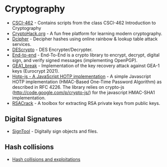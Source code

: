 # Cryptography

- [CSCI-462](https://github.com/sarah-dill/CSCI-462) - Contains scripts from the class CSCI-462 Introduction to Cryptography 
- [CryptoHack.org](https://cryptohack.org/) - A fun free platform for learning modern cryptography.
- [Dcipher](https://github.com/k4m4/dcipher) - Decipher hashes using online rainbow & lookup table attack services.
- [DEScrypto](https://github.com/DedSecInside/DEScrypto) - DES Encrypter/Decrypter.
- [End-to-end](https://github.com/google/end-to-end) - End-To-End is a crypto library to encrypt, decrypt, digital sign, and verify signed messages (implementing OpenPGP).
- [GEA1_break](https://github.com/airbus-seclab/GEA1_break) - Implementation of the key recovery attack against GEA-1 keys (Eurocrypt 2021).
- [Hotp-js - A JavaScript HOTP implementation](https://github.com/adulau/hotp-js) - A simple Javascript HOTP implementation (HMAC-Based One-Time Password Algorithm) as described in RFC 4226. The library relies on crypto-js (http://code.google.com/p/crypto-js/) for the javascript HMAC-SHA1 implementation.
- [RSACrack](https://github.com/b4den/rsacrack) - A toolbox for extracting RSA private keys from public keys.

## Digital Signatures
- [SignTool](https://www.linux.org/docs/man1/signtool.html) - Digitally sign objects and files.

## Hash collisions
- [Hash collisions and exploitations](https://github.com/corkami/collisions)
